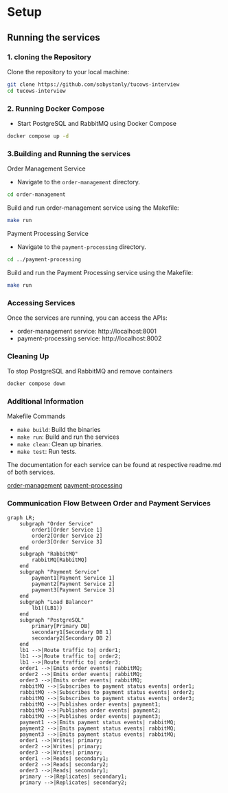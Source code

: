 # Setup

## Running the services

### 1. cloning the Repository
Clone the repository to your local machine:

```bash
git clone https://github.com/sobystanly/tucows-interview
cd tucows-interview
```
### 2. Running Docker Compose
- Start PostgreSQL and RabbitMQ using Docker Compose

```bash
docker compose up -d
```
### 3.Building and Running the services
Order Management Service
- Navigate to the `order-management` directory.

```bash
cd order-management
```
Build and run order-management service using the Makefile:

```bash
make run
```
Payment Processing Service
- Navigate to the `payment-processing` directory.

```bash
cd ../payment-processing
```
Build and run the Payment Processing service using the Makefile:

```bash
make run
```

### Accessing Services
Once the services are running, you can access the APIs:
- order-management service: http://localhost:8001
- payment-processing service: http://localhost:8002

### Cleaning Up
To stop PostgreSQL and RabbitMQ and remove containers

```bash
docker compose down
```

### Additional Information
Makefile Commands
- `make build`: Build the binaries
- `make run`: Build and run the services
- `make clean`: Clean up binaries.
- `make test`: Run tests.

The documentation for each service can be found at respective readme.md of both services.

[order-management](order-management/README.md)
[payment-processing](payment-processing/README.md)

### Communication Flow Between Order and Payment Services

```mermaid
graph LR;
    subgraph "Order Service"
        order1[Order Service 1]
        order2[Order Service 2]
        order3[Order Service 3]
    end
    subgraph "RabbitMQ"
        rabbitMQ[RabbitMQ]
    end
    subgraph "Payment Service"
        payment1[Payment Service 1]
        payment2[Payment Service 2]
        payment3[Payment Service 3]
    end
    subgraph "Load Balancer"
        lb1((LB1))
    end
    subgraph "PostgreSQL"
        primary[Primary DB]
        secondary1[Secondary DB 1]
        secondary2[Secondary DB 2]
    end
    lb1 -->|Route traffic to| order1;
    lb1 -->|Route traffic to| order2;
    lb1 -->|Route traffic to| order3;
    order1 -->|Emits order events| rabbitMQ;
    order2 -->|Emits order events| rabbitMQ;
    order3 -->|Emits order events| rabbitMQ;
    rabbitMQ -->|Subscribes to payment status events| order1;
    rabbitMQ -->|Subscribes to payment status events| order2;
    rabbitMQ -->|Subscribes to payment status events| order3;
    rabbitMQ -->|Publishes order events| payment1;
    rabbitMQ -->|Publishes order events| payment2;
    rabbitMQ -->|Publishes order events| payment3;
    payment1 -->|Emits payment status events| rabbitMQ;
    payment2 -->|Emits payment status events| rabbitMQ;
    payment3 -->|Emits payment status events| rabbitMQ;
    order1 -->|Writes| primary;
    order2 -->|Writes| primary;
    order3 -->|Writes| primary;
    order1 -->|Reads| secondary1;
    order2 -->|Reads| secondary2;
    order3 -->|Reads| secondary1;
    primary -->|Replicates| secondary1;
    primary -->|Replicates| secondary2;
```